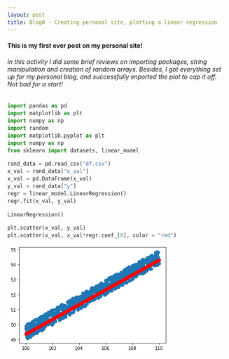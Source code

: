 ```yaml
---
layout: post
title: Blog0 - Creating personal site, plotting a linear regression
---
```

#### This is my first ever post on my personal site!
###### In this activity I did some brief reviews on importing packages, string manipulation and creation of random arrays. Besides, I got everything set up for my personal blog, and successfully imported the plot to cap it off. Not bad for a start!
```python
import pandas as pd
import matplotlib as plt
import numpy as np
import random
import matplotlib.pyplot as plt
import numpy as np
from sklearn import datasets, linear_model
```


```python
rand_data = pd.read_csv("df.csv")
x_val = rand_data["x_val"]
x_val = pd.DataFrame(x_val)
y_val = rand_data["y"]
regr = linear_model.LinearRegression()
regr.fit(x_val, y_val)
```




    LinearRegression()




```python
plt.scatter(x_val, y_val)
plt.scatter(x_val, x_val*regr.coef_[0], color = "red")
```



![output_2_1.png](/images/output_2_1.png)